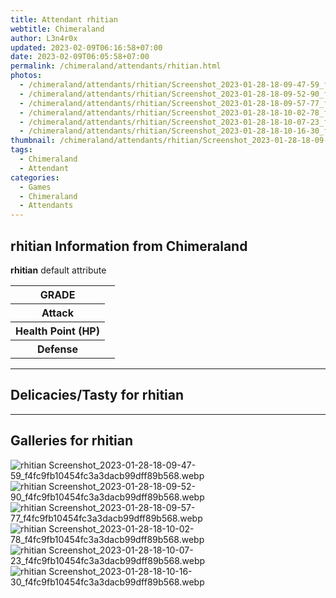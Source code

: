 ```yaml
---
title: Attendant rhitian
webtitle: Chimeraland
author: L3n4r0x
updated: 2023-02-09T06:16:58+07:00
date: 2023-02-09T06:05:58+07:00
permalink: /chimeraland/attendants/rhitian.html
photos:
  - /chimeraland/attendants/rhitian/Screenshot_2023-01-28-18-09-47-59_f4fc9fb10454fc3a3dacb99dff89b568.webp
  - /chimeraland/attendants/rhitian/Screenshot_2023-01-28-18-09-52-90_f4fc9fb10454fc3a3dacb99dff89b568.webp
  - /chimeraland/attendants/rhitian/Screenshot_2023-01-28-18-09-57-77_f4fc9fb10454fc3a3dacb99dff89b568.webp
  - /chimeraland/attendants/rhitian/Screenshot_2023-01-28-18-10-02-78_f4fc9fb10454fc3a3dacb99dff89b568.webp
  - /chimeraland/attendants/rhitian/Screenshot_2023-01-28-18-10-07-23_f4fc9fb10454fc3a3dacb99dff89b568.webp
  - /chimeraland/attendants/rhitian/Screenshot_2023-01-28-18-10-16-30_f4fc9fb10454fc3a3dacb99dff89b568.webp
thumbnail: /chimeraland/attendants/rhitian/Screenshot_2023-01-28-18-09-47-59_f4fc9fb10454fc3a3dacb99dff89b568.webp
tags:
  - Chimeraland
  - Attendant
categories:
  - Games
  - Chimeraland
  - Attendants
---
```


<section id="bootstrap-wrapper"><link rel="stylesheet" href="https://rawcdn.githack.com/dimaslanjaka/Web-Manajemen/0c3b5aa1813bd4abcd2c11bf3e37928b15c28664/css/bootstrap-5-3-0-alpha3-wrapper.css"/><h2 id="attribute">rhitian Information from Chimeraland</h2><p><b>rhitian</b> default attribute <table><tr><th>GRADE</th><td></td></tr><tr><th>Attack</th><td></td></tr><tr><th>Health Point (HP)</th><td></td></tr><tr><th>Defense</th><td></td></tr></table></p><hr/><h2 id="delicacies">Delicacies/Tasty for rhitian</h2><div class="text-white bg-dark"></div><hr/><div id="gallery"><h2>Galleries for rhitian</h2><div class="row"><div class="col-lg-6 col-12"><img src="/chimeraland/attendants/rhitian/Screenshot_2023-01-28-18-09-47-59_f4fc9fb10454fc3a3dacb99dff89b568.webp" alt="rhitian Screenshot_2023-01-28-18-09-47-59_f4fc9fb10454fc3a3dacb99dff89b568.webp"/></div><div class="col-lg-6 col-12"><img src="/chimeraland/attendants/rhitian/Screenshot_2023-01-28-18-09-52-90_f4fc9fb10454fc3a3dacb99dff89b568.webp" alt="rhitian Screenshot_2023-01-28-18-09-52-90_f4fc9fb10454fc3a3dacb99dff89b568.webp"/></div><div class="col-lg-6 col-12"><img src="/chimeraland/attendants/rhitian/Screenshot_2023-01-28-18-09-57-77_f4fc9fb10454fc3a3dacb99dff89b568.webp" alt="rhitian Screenshot_2023-01-28-18-09-57-77_f4fc9fb10454fc3a3dacb99dff89b568.webp"/></div><div class="col-lg-6 col-12"><img src="/chimeraland/attendants/rhitian/Screenshot_2023-01-28-18-10-02-78_f4fc9fb10454fc3a3dacb99dff89b568.webp" alt="rhitian Screenshot_2023-01-28-18-10-02-78_f4fc9fb10454fc3a3dacb99dff89b568.webp"/></div><div class="col-lg-6 col-12"><img src="/chimeraland/attendants/rhitian/Screenshot_2023-01-28-18-10-07-23_f4fc9fb10454fc3a3dacb99dff89b568.webp" alt="rhitian Screenshot_2023-01-28-18-10-07-23_f4fc9fb10454fc3a3dacb99dff89b568.webp"/></div><div class="col-lg-6 col-12"><img src="/chimeraland/attendants/rhitian/Screenshot_2023-01-28-18-10-16-30_f4fc9fb10454fc3a3dacb99dff89b568.webp" alt="rhitian Screenshot_2023-01-28-18-10-16-30_f4fc9fb10454fc3a3dacb99dff89b568.webp"/></div></div></div></section>